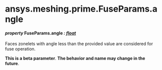 # ansys.meshing.prime.FuseParams.angle



#### *property* FuseParams.angle *: [float](https://docs.python.org/3.11/library/functions.html#float)*

Faces zonelets with angle less than the provided value are considered for fuse operation.

**This is a beta parameter**. **The behavior and name may change in the future**.

<!-- !! processed by numpydoc !! -->
